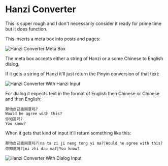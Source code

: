 # Hanzi Converter

This is super rough and I don't necessarily consider it ready for prime time but it does function.

This inserts a meta box into posts and pages:

![Hanzi Converter Meta Box](https://methnen-dropshare.s3.amazonaws.com/pb-Ayk0fdFkPD.png)

The meta box accepts either a string of Hanzi or a some Chinese to English dialog.

If it gets a string of Hanzi it'll just return the Pinyin conversion of that text:

![Hanzi Converter With Hanzi Input](https://methnen-dropshare.s3.amazonaws.com/pb-Fh7lh1yWTC.png)

For dialog it expects text in the format of English then Chinese or Chinese and then English:

```
那他自己能同意吗?
Would he agree with this?
你知道吗?
You know?
```

When it gets that kind of input it'll return something like this:

```
那他自己能同意吗?|na ta zi ji neng tong yi ma?|Would he agree with this?
你知道吗?|ni zhi dao ma?|You know?

```

![Hanzi Converter With Dialog Input](https://methnen-dropshare.s3.amazonaws.com/pb-VpUw8iIvXx.png)